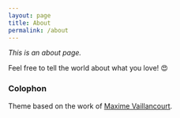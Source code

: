 ```yaml
---
layout: page
title: About
permalink: /about
---
```


*This is an about page.*

Feel free to tell the world about what you love! 😍

<h3>Colophon</h3>

Theme based on the work of <a href="https://github.com/maximevaillancourt/digital-garden-jekyll-template">Maxime Vaillancourt</a>.
